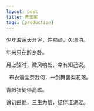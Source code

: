 ```yaml
---
layout: post
title: 青玉案  
tags: [production]
---
```

少年浪荡天涯客，性痴顽，久漂泊。

年来只在醉乡卧。

月上弦时，微风响处，幸有知己说。

 
布衣淄尘奈我何，一剑舞罢梨花落。

青眼狂徒俱高歌。

谤讥由他，三生为信，结伴江湖过。
